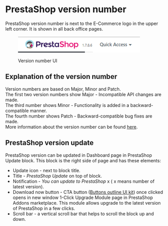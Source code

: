 # PrestaShop version number

PrestaShop version number is next to the E-Commerce logo in the upper left corner. It is shown in all back office pages.

<figure><img src="../../../.gitbook/assets/image (2) (1).png" alt=""><figcaption><p>Version number UI</p></figcaption></figure>

## Explanation of the version number

Version numbers are based on Major, Minor and Patch.\
The first two version numbers show Major - Incompatible API changes are made.\
The third number shows Minor - Functionality is added in a backward-compatible manner.\
The fourth number shows Patch - Backward-compatible bug fixes are made.\
More information about the version number can be found [here](https://build.prestashop-project.org/news/a-more-semantic-versioning-scheme/).

## PrestaShop version update

PrestaShop version can be updated in Dashboard page in PrestaShop Update block. This block is the right side of page and has these elements:

* Update icon - next to block title.
* Title - _PrestaShop Update_ on top of block.
* Notification - _You can update to PrestaShop_ x ( x means number of latest version).
* Download now button - CTA button ([Buttons outline UI kit](https://build.prestashop-project.org/prestashop-ui-kit/?path=/story/buttons--outline)) once clicked opens in new window 1-Click Upgrade Module page in PrestaShop Addons marketplace. This module allows upgrade to the latest version of PrestaShop in a few clicks.
* Scroll bar - a vertical scroll bar that helps to scroll the block up and down.

